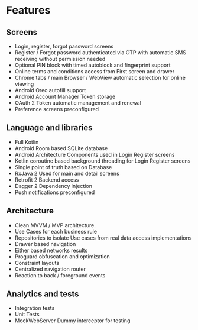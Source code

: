 
# Features
## Screens
- Login, register, forgot password screens
- Register / Forgot password authenticated via OTP with automatic SMS receiving without permission needed
- Optional PIN block with timed autoblock and fingerprint support
- Online terms and conditions access from First screen and drawer
- Chrome tabs / main Browser / WebView automatic selection for online viewing
- Android Oreo autofill support
- Android Account Manager Token storage
- OAuth 2 Token automatic management and renewal
- Preference screens preconfigured

## Language and libraries
- Full Kotlin
- Android Room based SQLite database
- Android Architecture Components used in Login Register screens
- Kotlin coroutine based background threading for Login Register screens
- Single point of truth based on Database
- RxJava 2 Used for main and detail screens
- Retrofit 2 Backend access
- Dagger 2 Dependency injection
- Push notifications preconfigured

## Architecture
- Clean MVVM / MVP architecture.
- Use Cases for each business rule
- Repositories to isolate Use cases from real data access implementations
- Drawer based navigation
- Either based networks results
- Proguard obfuscation and optimization
- Constraint layouts
- Centralized navigation router
- Reaction to back / foreground events

## Analytics and tests
- Integration tests
- Unit Tests
- MockWebServer Dummy interceptor for testing


